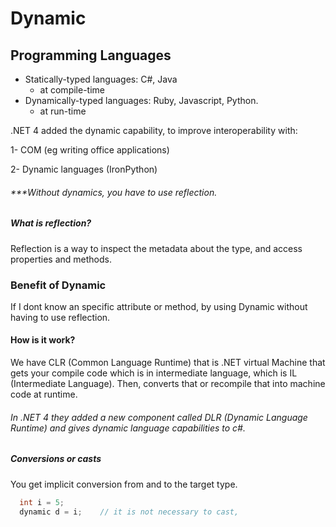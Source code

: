 # Dynamic

## Programming Languages
  - Statically-typed languages: C#, Java
      - at compile-time
  - Dynamically-typed languages: Ruby, Javascript, Python.
      - at run-time

.NET 4 added the dynamic capability, to improve interoperability with:
  
  1- COM (eg writing office applications)
 
 2- Dynamic languages (IronPython)

###### ***Without dynamics, you have to use reflection.

##### What is reflection?
  Reflection is a way to inspect the metadata about the type, and access properties and methods.
  
### Benefit of Dynamic
  If I dont know an specific attribute or method, by using Dynamic without having to use reflection.


#### How is it work?
We have CLR (Common Language Runtime) that is .NET virtual Machine that gets your compile code which is in intermediate language, 
which is IL (Intermediate Language). Then, converts that or recompile that into machine code at runtime.
###### In .NET 4 they added a new component called DLR (Dynamic Language Runtime) and gives dynamic language capabilities to c#.

##### Conversions or casts
  You get implicit conversion from and to the target type.
```c#
  int i = 5;
  dynamic d = i;    // it is not necessary to cast,
```
